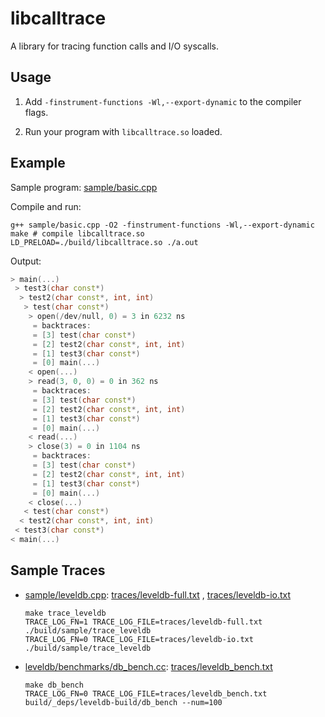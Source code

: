 # libcalltrace

A library for tracing function calls and I/O syscalls.

## Usage

1. Add `-finstrument-functions -Wl,--export-dynamic` to the compiler flags.

2. Run your program with `libcalltrace.so` loaded.

## Example

Sample program: [sample/basic.cpp](sample/basic.cpp)

Compile and run:

```shell
g++ sample/basic.cpp -O2 -finstrument-functions -Wl,--export-dynamic
make # compile libcalltrace.so
LD_PRELOAD=./build/libcalltrace.so ./a.out
```

Output:

```cpp
> main(...)
 > test3(char const*)
  > test2(char const*, int, int)
   > test(char const*)
    > open(/dev/null, 0) = 3 in 6232 ns
     = backtraces:
     = [3] test(char const*)
     = [2] test2(char const*, int, int)
     = [1] test3(char const*)
     = [0] main(...)
    < open(...)
    > read(3, 0, 0) = 0 in 362 ns
     = backtraces:
     = [3] test(char const*)
     = [2] test2(char const*, int, int)
     = [1] test3(char const*)
     = [0] main(...)
    < read(...)
    > close(3) = 0 in 1104 ns
     = backtraces:
     = [3] test(char const*)
     = [2] test2(char const*, int, int)
     = [1] test3(char const*)
     = [0] main(...)
    < close(...)
   < test(char const*)
  < test2(char const*, int, int)
 < test3(char const*)
< main(...)
```

## Sample Traces

- [sample/leveldb.cpp](sample/leveldb.cpp): [traces/leveldb-full.txt](traces/leveldb-full.txt)
  , [traces/leveldb-io.txt](traces/leveldb-io.txt)

  ```shell
  make trace_leveldb
  TRACE_LOG_FN=1 TRACE_LOG_FILE=traces/leveldb-full.txt ./build/sample/trace_leveldb
  TRACE_LOG_FN=0 TRACE_LOG_FILE=traces/leveldb-io.txt ./build/sample/trace_leveldb
  ```

- [leveldb/benchmarks/db_bench.cc](https://github.com/google/leveldb/blob/main/benchmarks/db_bench.cc): [traces/leveldb_bench.txt](traces/leveldb_bench.txt)

  ```shell
  make db_bench
  TRACE_LOG_FN=0 TRACE_LOG_FILE=traces/leveldb_bench.txt build/_deps/leveldb-build/db_bench --num=100
  ```


